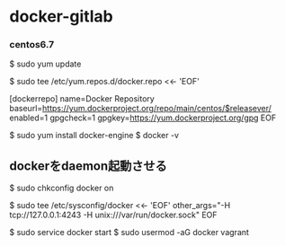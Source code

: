 # docker-gitlab

### centos6.7

$ sudo yum update

$ sudo tee /etc/yum.repos.d/docker.repo <<- 'EOF'

[dockerrepo]
name=Docker Repository
baseurl=https://yum.dockerproject.org/repo/main/centos/$releasever/
enabled=1
gpgcheck=1
gpgkey=https://yum.dockerproject.org/gpg
EOF

$ sudo yum install docker-engine
$ docker -v

## dockerをdaemon起動させる

$ sudo chkconfig docker on

$ sudo tee /etc/sysconfig/docker <<- 'EOF'
other_args="-H tcp://127.0.0.1:4243 -H unix:///var/run/docker.sock"
EOF

$ sudo service docker start
$ sudo usermod -aG docker vagrant
